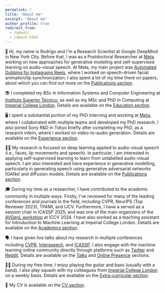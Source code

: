 ```yaml
---
permalink: /
title: "About me"
excerpt: "About me"
author_profile: true
redirect_from: 
  - /about/
  - /about.html
---
```


👋 Hi, my name is Rodrigo and I'm a Research Scientist at Google DeepMind in New York City. Before that, I was as a Postdoctoral Researcher at [Meta](https://ai.meta.com/) working on new approaches for generative modeling and self-supervised learning on audio-visual speech. At Meta, my main project was [Automated Dubbing for Instagrams Reels](https://www.linkedin.com/posts/r-mira_metaconnect-activity-7247958649015300097-V0pD?utm_source=share&utm_medium=member_desktop&rcm=ACoAACSp3PQBdN14IwYCrssMeDvL1eKhsWJkjKA), where I worked on speech-driven facial animation/lip synchronization. I also spent a lot of my time there on papers, about which you can find out more on the [Publications section](/publications/).

📚 I completed my BSc in Information Systems and Computer Engineering at [Instituto Superior Técnico](https://tecnico.ulisboa.pt/pt/), as well as my MSc and PhD in Computing at [Imperial College London](https://www.imperial.ac.uk/). Details are available on the [Education section](/education/).

🖥️ I spent a substantial portion of my PhD interning and working at [Meta](https://ai.meta.com/), where I collaborated with multiple teams and developed my PhD research. I also joined Sony R&D in Tokyo briefly after completing my PhD, as a research intern, where I worked on video-to-audio generation. Details are available on the [Experience section](/experience/).

🔬🤖 My research is focused on deep learning applied to audio-visual speech (i.e., faces, lip movements and speech). In particular, I am interested in applying self-supervised learning to learn from unlabelled audio-visual speech. I am also interested and have experience in generative modelling, particularly in generating speech using generative adversarial networks (GANs) and diffusion models. Details are available on the [Publications section](/publications/).

🎓 During my time as a researcher, I have contributed to the academic community in multiple ways. Firstly, I've reviewed for many of the leading conferences and journals in the field, including CVPR, NeurIPS (Top Reviewer 2023), TPAMI, and IJCV. Furthermore, I have a served as a session chair in ICASSP 2025, and was one of the main organizers of the [AVGenL workshop](https://sites.google.com/view/avgenl) at ICCV 2024. I have also worked as a teaching assistant for Introduction to Machine Learning at Imperial College London. Details are available on the [Academics section](/academics/).

🗣️ I have given live talks about my research in multiple conferences including [CVPR](/talks/wss-2022), [Interspeech](/talks/oral-interspeech-2022), and [ICASSP](/talks/icassp-2020). I also engage with the machine learning online community directly through platforms such as [Twitter](https://twitter.com/RodrigomiraA) and [Reddit](https://www.reddit.com/user/MiraoDaSilva). Details are available on the [Talks](/talks/) and [Online Presence](/online_presence/) sections.

🎸🎾 During my free time, I enjoy playing the guitar and bass (usually with a band). I also play squash with my colleagues from [Imperial College London](https://www.imperial.ac.uk/) on a weekly basis. Details are available on the [Extra-curricular section](/extra_curricular/).

📃 My CV is available on the [CV section](/cv/).
